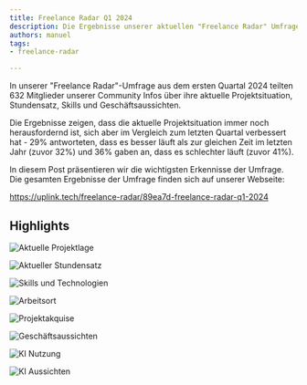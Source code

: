```yaml
---
title: Freelance Radar Q1 2024
description: Die Ergebnisse unserer aktuellen "Freelance Radar" Umfrage unter den Mitgliedern unserer Community.
authors: manuel
tags:
- freelance-radar

---
```


In unserer "Freelance Radar"-Umfrage aus dem ersten Quartal 2024 teilten 632 Mitglieder unserer Community Infos über ihre aktuelle Projektsituation, Stundensatz, Skills und Geschäftsaussichten.

Die Ergebnisse zeigen, dass die aktuelle Projektsituation immer noch herausfordernd ist, sich aber im Vergleich zum letzten Quartal verbessert hat - 29% antworteten, dass es besser läuft als zur gleichen Zeit im letzten Jahr (zuvor 32%) und 36% gaben an, dass es schlechter läuft (zuvor 41%).

<!--truncate-->

In diesem Post präsentieren wir die wichtigsten Erkennisse der Umfrage.<br />
Die gesamten Ergebnisse der Umfrage finden sich auf unserer Webseite:

<Embed>https://uplink.tech/freelance-radar/89ea7d-freelance-radar-q1-2024</Embed>

## Highlights

![Aktuelle Projektlage](https://uplink.tech/freelance-radar/89ea7d-freelance-radar-q1-2024/fb7a61-current-project-situation.png)

![Aktueller Stundensatz](https://uplink.tech/freelance-radar/89ea7d-freelance-radar-q1-2024/7cd79f-current-hourly-rate.png)

![Skills und Technologien](https://uplink.tech/freelance-radar/89ea7d-freelance-radar-q1-2024/25d452-skills-and-technologies.png)

![Arbeitsort](https://uplink.tech/freelance-radar/89ea7d-freelance-radar-q1-2024/7dfee5-work-location.png)

![Projektakquise](https://uplink.tech/freelance-radar/89ea7d-freelance-radar-q1-2024/bd20d8-project-acquisition.png)

![Geschäftsaussichten](https://uplink.tech/freelance-radar/89ea7d-freelance-radar-q1-2024/22337f-business-outlook.png)

![KI Nutzung](https://uplink.tech/freelance-radar/89ea7d-freelance-radar-q1-2024/b0d772-ai-usage.png)

![KI Aussichten](https://uplink.tech/freelance-radar/89ea7d-freelance-radar-q1-2024/2db7b0-ai-outlook.png)
